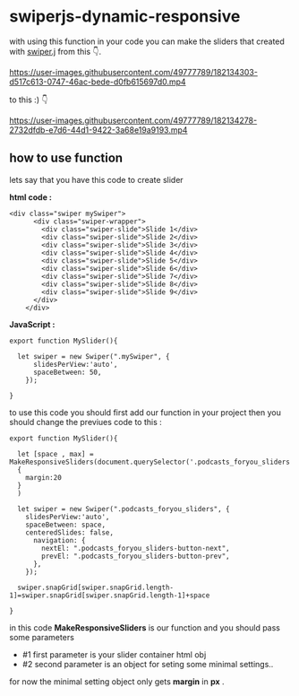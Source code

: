 # swiperjs-dynamic-responsive

with using this function in your code you can make the sliders that created with [swiper.j](https://swiperjs.com/) from this 👇.


https://user-images.githubusercontent.com/49777789/182134303-d517c613-0747-46ac-bede-d0fb615697d0.mp4


to this :) 👇


https://user-images.githubusercontent.com/49777789/182134278-2732dfdb-e7d6-44d1-9422-3a68e19a9193.mp4



## how to use function

lets say that you have this code to create slider 

**html code :**
```
<div class="swiper mySwiper">
      <div class="swiper-wrapper">
        <div class="swiper-slide">Slide 1</div>
        <div class="swiper-slide">Slide 2</div>
        <div class="swiper-slide">Slide 3</div>
        <div class="swiper-slide">Slide 4</div>
        <div class="swiper-slide">Slide 5</div>
        <div class="swiper-slide">Slide 6</div>
        <div class="swiper-slide">Slide 7</div>
        <div class="swiper-slide">Slide 8</div>
        <div class="swiper-slide">Slide 9</div>
      </div>
    </div>
```

**JavaScript :**
```
export function MySlider(){

  let swiper = new Swiper(".mySwiper", {
      slidesPerView:'auto',
      spaceBetween: 50,
    });

}
```

to use this code you should first add our function in your project then you should change the previues code to this :

```
export function MySlider(){

  let [space , max] = MakeResponsiveSliders(document.querySelector('.podcasts_foryou_sliders'),
  {
    margin:20
  }
  )

  let swiper = new Swiper(".podcasts_foryou_sliders", {
    slidesPerView:'auto',
    spaceBetween: space,
    centeredSlides: false,
      navigation: {
        nextEl: ".podcasts_foryou_sliders-button-next",
        prevEl: ".podcasts_foryou_sliders-button-prev",
      },
    });

  swiper.snapGrid[swiper.snapGrid.length-1]=swiper.snapGrid[swiper.snapGrid.length-1]+space

}
```
in this code **MakeResponsiveSliders** is our function and you should pass some parameters
- #1 first parameter is your slider container html obj
- #2 second parameter is an object for seting some minimal settings..

for now the minimal setting object only gets **margin** in **px** .

